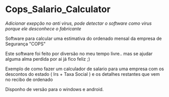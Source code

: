 # Cops_Salario_Calculator

*Adicionar exepção no anti virus, pode detectar o software como virus porque ele desconhece o fabricante*

 Software para calcular uma estimativa do ordenado mensal da empresa de Segurança "COPS" 

Este software foi feito por diversão no meu tempo livre.. mas se ajudar alguma alma perdida por ai já fico feliz ;)

Exemplo de como fazer um calculador de salario para uma empresa
com os descontos do estado ( Irs + Taxa Social ) e os detalhes restantes que vem no recibo de ordenado

Disponho de versão para o windows e android. 
